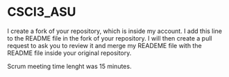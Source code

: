 # CSCI3_ASU

I create a fork of your repository, which is inside my account. I add this line to the README file in the fork of your repository. I will then create a pull request to ask you to review it and merge my READEME file with the README file inside your original repository. 

Scrum meeting time lenght was 15 minutes. 
